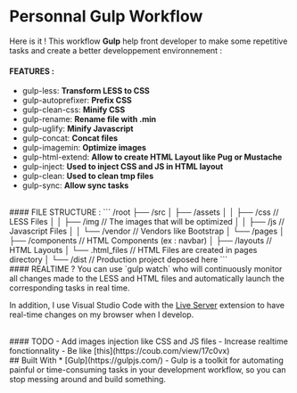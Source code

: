 # Personnal Gulp Workflow

Here is it ! This workflow **Gulp** help front developer to make some repetitive tasks and create a better developpement environnement :

#### FEATURES :
- gulp-less: **Transform LESS to CSS**
- gulp-autoprefixer: **Prefix CSS**
- gulp-clean-css: **Minify CSS**
- gulp-rename: **Rename file with .min**
- gulp-uglify: **Minify Javascript**
- gulp-concat: **Concat files**
- gulp-imagemin: **Optimize images**
- gulp-html-extend: **Allow to create HTML Layout like Pug or Mustache**
- gulp-inject: **Used to inject CSS and JS in HTML layout**
- gulp-clean: **Used to clean tmp files**
- gulp-sync: **Allow sync tasks**

<br>
#### FILE STRUCTURE :
```
/root
├── /src
│     ├── /assets
│     │      ├── /css                   // LESS Files
│     │      ├── /img                  // The images that will be optimized
│     │      ├── /js                      // Javascript Files
│     │      └── /vendor             // Vendors like Bootstrap
│     └── /pages
│             ├── /components    // HTML Components (ex : navbar)
│             ├── /layouts             // HTML Layouts
│             └── .html_files          // HTML Files are created in pages directory
│
└── /dist      // Production project deposed here
```

<br>
#### REALTIME ?
You can use `gulp watch` who will continuously monitor all changes made to the LESS and HTML files and automatically launch the corresponding tasks in real time.

In addition, I use Visual Studio Code with the [Live Server](https://github.com/ritwickdey/vscode-live-server)  extension to have real-time changes on my browser when I develop.

<br>
#### TODO
- Add images injection like CSS and JS files
- Increase realtime fonctionnality
- Be like [this](https://coub.com/view/17c0vx)

<br>
## Built With
* [Gulp](https://gulpjs.com/) - Gulp is a toolkit for automating painful or time-consuming tasks in your development workflow, so you can stop messing around and build something. 

